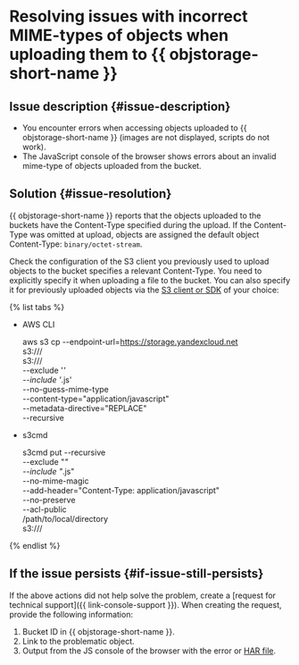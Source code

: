 # Resolving issues with incorrect MIME-types of objects when uploading them to {{ objstorage-short-name }}


## Issue description {#issue-description}

* You encounter errors when accessing objects uploaded to {{ objstorage-short-name }} (images are not displayed, scripts do not work).
* The JavaScript console of the browser shows errors about an invalid mime-type of objects uploaded from the bucket.

## Solution {#issue-resolution}

{{ objstorage-short-name }} reports that the objects uploaded to the buckets have the Content-Type specified during the upload.
If the Content-Type was omitted at upload, objects are assigned the default object Content-Type: `binary/octet-stream`.

Check the configuration of the S3 client you previously used to upload objects to the bucket specifies a relevant Content-Type. You need to explicitly specify it when uploading a file to the bucket. You can also specify it for previously uploaded objects via the [S3 client or SDK](../../../storage/tools/index.md) of your choice:

{% list tabs %}

- AWS CLI

   aws s3 cp --endpoint-url=https://storage.yandexcloud.net \
     s3://<bucket-name>/ \
     s3://<bucket-name>/ \
     --exclude '*' \
     --include '*.js' \
     --no-guess-mime-type \
     --content-type="application/javascript" \
     --metadata-directive="REPLACE" \
     --recursive

- s3cmd

   s3cmd put --recursive \
     --exclude "*" \
     --include "*.js" \
     --no-mime-magic \
     --add-header="Content-Type: application/javascript" \
     --no-preserve \
     --acl-public \
     /path/to/local/directory \
     s3://<bucket-name>/

{% endlist %}

## If the issue persists {#if-issue-still-persists}

If the above actions did not help solve the problem, create a [request for technical support]({{ link-console-support }}).
When creating the request, provide the following information:

1. Bucket ID in {{ objstorage-short-name }}.
2. Link to the problematic object.
3. Output from the JS console of the browser with the error or [HAR file](../../../support/create-har.md).
